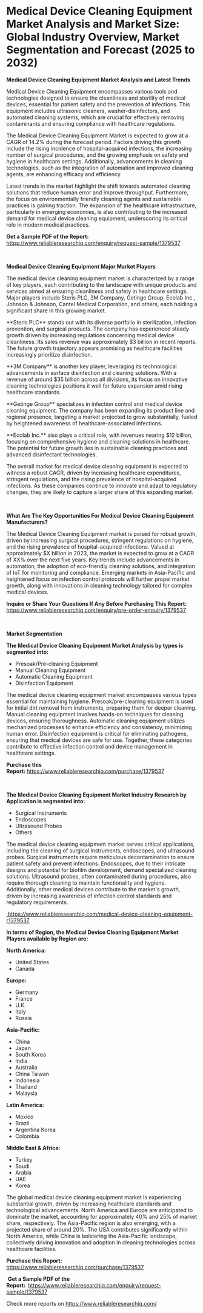 <p><h1>Medical Device Cleaning Equipment Market Analysis and Market Size: Global Industry Overview, Market Segmentation and Forecast (2025 to 2032)</h1></p><p><strong>Medical Device Cleaning Equipment Market Analysis and Latest Trends</strong></p>
<p><p>Medical Device Cleaning Equipment encompasses various tools and technologies designed to ensure the cleanliness and sterility of medical devices, essential for patient safety and the prevention of infections. This equipment includes ultrasonic cleaners, washer-disinfectors, and automated cleaning systems, which are crucial for effectively removing contaminants and ensuring compliance with healthcare regulations.</p><p>The Medical Device Cleaning Equipment Market is expected to grow at a CAGR of 14.2% during the forecast period. Factors driving this growth include the rising incidence of hospital-acquired infections, the increasing number of surgical procedures, and the growing emphasis on safety and hygiene in healthcare settings. Additionally, advancements in cleaning technologies, such as the integration of automation and improved cleaning agents, are enhancing efficacy and efficiency.</p><p>Latest trends in the market highlight the shift towards automated cleaning solutions that reduce human error and improve throughput. Furthermore, the focus on environmentally friendly cleaning agents and sustainable practices is gaining traction. The expansion of the healthcare infrastructure, particularly in emerging economies, is also contributing to the increased demand for medical device cleaning equipment, underscoring its critical role in modern medical practices.</p></p>
<p><strong>Get a Sample PDF of the Report:&nbsp;</strong> <a href="https://www.reliableresearchiq.com/enquiry/request-sample/1379537?utm_campaign=2271&utm_medium=2&utm_source=Github&utm_content=ia&utm_term=11042025&utm_id=medical-device-cleaning-equipment">https://www.reliableresearchiq.com/enquiry/request-sample/1379537</a></p>
<p>&nbsp;</p>
<p><strong>Medical Device Cleaning Equipment Major Market Players</strong></p>
<p><p>The medical device cleaning equipment market is characterized by a range of key players, each contributing to the landscape with unique products and services aimed at ensuring cleanliness and safety in healthcare settings. Major players include Steris PLC, 3M Company, Getinge Group, Ecolab Inc., Johnson & Johnson, Cantel Medical Corporation, and others, each holding a significant share in this growing market.</p><p>**Steris PLC** stands out with its diverse portfolio in sterilization, infection prevention, and surgical products. The company has experienced steady growth driven by increasing regulations concerning medical device cleanliness. Its sales revenue was approximately $3 billion in recent reports. The future growth trajectory appears promising as healthcare facilities increasingly prioritize disinfection.</p><p>**3M Company** is another key player, leveraging its technological advancements in surface disinfection and cleaning solutions. With a revenue of around $35 billion across all divisions, its focus on innovative cleaning technologies positions it well for future expansion amid rising healthcare standards.</p><p>**Getinge Group** specializes in infection control and medical device cleaning equipment. The company has been expanding its product line and regional presence, targeting a market projected to grow substantially, fueled by heightened awareness of healthcare-associated infections.</p><p>**Ecolab Inc.** also plays a critical role, with revenues nearing $12 billion, focusing on comprehensive hygiene and cleaning solutions in healthcare. The potential for future growth lies in sustainable cleaning practices and advanced disinfectant technologies.</p><p>The overall market for medical device cleaning equipment is expected to witness a robust CAGR, driven by increasing healthcare expenditures, stringent regulations, and the rising prevalence of hospital-acquired infections. As these companies continue to innovate and adapt to regulatory changes, they are likely to capture a larger share of this expanding market.</p></p>
<p>&nbsp;</p>
<p><strong>What Are The Key Opportunities For Medical Device Cleaning Equipment Manufacturers?</strong></p>
<p><p>The Medical Device Cleaning Equipment market is poised for robust growth, driven by increasing surgical procedures, stringent regulations on hygiene, and the rising prevalence of hospital-acquired infections. Valued at approximately $X billion in 2023, the market is expected to grow at a CAGR of XX% over the next five years. Key trends include advancements in automation, the adoption of eco-friendly cleaning solutions, and integration of IoT for monitoring and compliance. Emerging markets in Asia-Pacific and heightened focus on infection control protocols will further propel market growth, along with innovations in cleaning technology tailored for complex medical devices.</p></p>
<p><strong>Inquire or Share Your Questions If Any Before Purchasing This Report:</strong> <a href="https://www.reliableresearchiq.com/enquiry/pre-order-enquiry/1379537?utm_campaign=2271&utm_medium=2&utm_source=Github&utm_content=ia&utm_term=11042025&utm_id=medical-device-cleaning-equipment">https://www.reliableresearchiq.com/enquiry/pre-order-enquiry/1379537</a></p>
<p>&nbsp;</p>
<p><strong>Market Segmentation</strong></p>
<p><strong>The Medical Device Cleaning Equipment Market Analysis by types is segmented into:</strong></p>
<p><ul><li>Presoak/Pre-cleaning Equipment</li><li>Manual Cleaning Equipment</li><li>Automatic Cleaning Equipment</li><li>Disinfection Equipment</li></ul></p>
<p><p>The medical device cleaning equipment market encompasses various types essential for maintaining hygiene. Presoak/pre-cleaning equipment is used for initial dirt removal from instruments, preparing them for deeper cleaning. Manual cleaning equipment involves hands-on techniques for cleaning devices, ensuring thoroughness. Automatic cleaning equipment utilizes mechanized processes to enhance efficiency and consistency, minimizing human error. Disinfection equipment is critical for eliminating pathogens, ensuring that medical devices are safe for use. Together, these categories contribute to effective infection control and device management in healthcare settings.</p></p>
<p><strong>Purchase this Report:&nbsp;</strong><a href="https://www.reliableresearchiq.com/purchase/1379537?utm_campaign=2271&utm_medium=2&utm_source=Github&utm_content=ia&utm_term=11042025&utm_id=medical-device-cleaning-equipment">https://www.reliableresearchiq.com/purchase/1379537</a></p>
<p>&nbsp;</p>
<p><strong>The Medical Device Cleaning Equipment Market Industry Research by Application is segmented into:</strong></p>
<p><ul><li>Surgical Instruments</li><li>Endoscopes</li><li>Ultrasound Probes</li><li>Others</li></ul></p>
<p><p>The medical device cleaning equipment market serves critical applications, including the cleaning of surgical instruments, endoscopes, and ultrasound probes. Surgical instruments require meticulous decontamination to ensure patient safety and prevent infections. Endoscopes, due to their intricate designs and potential for biofilm development, demand specialized cleaning solutions. Ultrasound probes, often contaminated during procedures, also require thorough cleaning to maintain functionality and hygiene. Additionally, other medical devices contribute to the market's growth, driven by increasing awareness of infection control standards and regulatory requirements.</p></p>
<p><a href="https://www.reliableresearchiq.com/medical-device-cleaning-equipment-r1379537?utm_campaign=2271&utm_medium=2&utm_source=Github&utm_content=ia&utm_term=11042025&utm_id=medical-device-cleaning-equipment">&nbsp;https://www.reliableresearchiq.com/medical-device-cleaning-equipment-r1379537</a></p>
<p><strong>In terms of Region, the Medical Device Cleaning Equipment Market Players available by Region are:</strong></p>
<p>
    <p> <strong> North America: </strong>
        <ul>
            <li>United States</li>
            <li>Canada</li>
        </ul>
        </p> 
    <p> <strong> Europe: </strong>
        <ul>
            <li>Germany</li>
            <li>France</li>
            <li>U.K.</li>
            <li>Italy</li>
            <li>Russia</li>
        </ul>
        </p> 
    <p> <strong> Asia-Pacific: </strong>
        <ul>
            <li>China</li>
            <li>Japan</li>
            <li>South Korea</li>
            <li>India</li>
            <li>Australia</li>
            <li>China Taiwan</li>
            <li>Indonesia</li>
            <li>Thailand</li>
            <li>Malaysia</li>
        </ul>
        </p> 
    <p> <strong> Latin America: </strong>
        <ul>
            <li>Mexico</li>
            <li>Brazil</li>
            <li>Argentina Korea</li>
            <li>Colombia</li>
        </ul>
        </p> 
    <p> <strong> Middle East & Africa: </strong>
        <ul>
            <li>Turkey</li>
            <li>Saudi</li>
            <li>Arabia</li>
            <li>UAE</li>
            <li>Korea</li>
        </ul>
    </p>
    </p>
<p><p>The global medical device cleaning equipment market is experiencing substantial growth, driven by increasing healthcare standards and technological advancements. North America and Europe are anticipated to dominate the market, accounting for approximately 40% and 25% of market share, respectively. The Asia-Pacific region is also emerging, with a projected share of around 20%. The USA contributes significantly within North America, while China is bolstering the Asia-Pacific landscape, collectively driving innovation and adoption in cleaning technologies across healthcare facilities.</p></p>
<p><strong>Purchase this Report: </strong><a href="https://www.reliableresearchiq.com/purchase/1379537?utm_campaign=2271&utm_medium=2&utm_source=Github&utm_content=ia&utm_term=11042025&utm_id=medical-device-cleaning-equipment">https://www.reliableresearchiq.com/purchase/1379537</a></p>
<p>&nbsp;<strong>Get a Sample PDF of the Report:&nbsp;&nbsp;</strong><a href="https://www.reliableresearchiq.com/enquiry/request-sample/1379537?utm_campaign=2271&utm_medium=2&utm_source=Github&utm_content=ia&utm_term=11042025&utm_id=medical-device-cleaning-equipment">https://www.reliableresearchiq.com/enquiry/request-sample/1379537</a></p>
<p><strong></strong></p>
<p>Check more reports on <a href="https://www.reliableresearchiq.com/?utm_campaign=2271&utm_medium=2&utm_source=Github&utm_content=ia&utm_term=11042025&utm_id=medical-device-cleaning-equipment">https://www.reliableresearchiq.com/</a></p>